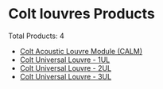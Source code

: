 # Colt louvres Products

Total Products: 4

- [Colt Acoustic Louvre Module (CALM)](./colt_acoustic_louvre_module__calm__calm__reduces_noise_transmission_whilst_still_providing_ventilation_.md)
- [Colt Universal Louvre - 1UL](./colt_universal_louvre___1ul_single_bank_fixed_metal_external_louvre_system_for_screening_and_cladding_.md)
- [Colt Universal Louvre - 2UL](./colt_universal_louvre___2uldouble_bank__2ul__universal_louvre_fixed_metal_ventilation_louvre_system_.md)
- [Colt Universal Louvre - 3UL](./colt_universal_louvre___3ultriple_bank_universal_louvre_fixed_metal_weather_louvre_system_.md)
